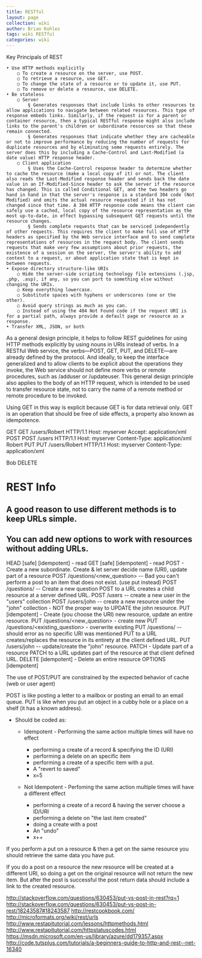 ```yaml
---
title: RESTful
layout: page
collection: wiki
author: Brian Kohles
tags: wiki RESTful
categories: wiki
---
```


Key Principals of REST

	• Use HTTP methods explicitly
		○ To create a resource on the server, use POST.
		○ To retrieve a resource, use GET.
		○ To change the state of a resource or to update it, use PUT.
		○ To remove or delete a resource, use DELETE.
	• Be stateless
		○ Server
			§ Generates responses that include links to other resources to allow applications to navigate between related resources. This type of response embeds links. Similarly, if the request is for a parent or container resource, then a typical RESTful response might also include links to the parent's children or subordinate resources so that these remain connected.
			§ Generates responses that indicate whether they are cacheable or not to improve performance by reducing the number of requests for duplicate resources and by eliminating some requests entirely. The server does this by including a Cache-Control and Last-Modified (a date value) HTTP response header.
		○ Client application
			§ Uses the Cache-Control response header to determine whether to cache the resource (make a local copy of it) or not. The client also reads the Last-Modified response header and sends back the date value in an If-Modified-Since header to ask the server if the resource has changed. This is called Conditional GET, and the two headers go hand in hand in that the server's response is a standard 304 code (Not Modified) and omits the actual resource requested if it has not changed since that time. A 304 HTTP response code means the client can safely use a cached, local copy of the resource representation as the most up-to-date, in effect bypassing subsequent GET requests until the resource changes.
			§ Sends complete requests that can be serviced independently of other requests. This requires the client to make full use of HTTP headers as specified by the Web service interface and to send complete representations of resources in the request body. The client sends requests that make very few assumptions about prior requests, the existence of a session on the server, the server's ability to add context to a request, or about application state that is kept in between requests.
	• Expose directory structure-like URIs
		○ Hide the server-side scripting technology file extensions (.jsp, .php, .asp), if any, so you can port to something else without changing the URIs.
		○ Keep everything lowercase.
		○ Substitute spaces with hyphens or underscores (one or the other).
		○ Avoid query strings as much as you can.
		○ Instead of using the 404 Not Found code if the request URI is for a partial path, always provide a default page or resource as a response.
	• Transfer XML, JSON, or both
		
		
	
	

As a general design principle, it helps to follow REST guidelines for using HTTP methods explicitly by using nouns in URIs instead of verbs. In a RESTful Web service, the verbs—POST, GET, PUT, and DELETE—are already defined by the protocol. And ideally, to keep the interface generalized and to allow clients to be explicit about the operations they invoke, the Web service should not define more verbs or remote procedures, such as /adduser or /updateuser. This general design principle also applies to the body of an HTTP request, which is intended to be used to transfer resource state, not to carry the name of a remote method or remote procedure to be invoked. 

Using GET in this way is explicit because GET is for data retrieval only. GET is an operation that should be free of side effects, a property also known as idempotence.


GET	GET /users/Robert HTTP/1.1
Host: myserver
Accept: application/xml
POST	POST /users HTTP/1.1
	Host: myserver
	Content-Type: application/xml
	<?xml version="1.0"?>
	<user>
	  <name>Robert</name>
	</user>
PUT	PUT /users/Robert HTTP/1.1
Host: myserver
Content-Type: application/xml
<?xml version="1.0"?>
<user>
  <name>Bob</name>
</user>
DELETE	









# REST Info
## A good reason to use different methods is to keep URLs simple.
## You can add new options to work with resources without adding URLs.
HEAD [safe] [idempotent] - read
GET [safe] [idempotent] - read
POST - Create a new subordinate. Create & let server decide name (URI), update part of a resource
	POST /questions/<new_question> -- Bad you can't perform a post to an item that does not exist. (use put instead)
	POST /questions/ -- Create a new question
	POST to a URL creates a child resource at a server defined URL.
	POST /users -- create a new user in the "users" collection
	POST /users/john -- create a new resource under the "john" collection
		- NOT the proper way to UPDATE the john resource.
PUT [idempotent] - Create (you choose the URI) new resource, update an entire resource.
	PUT /questions/<new_question> - create new
	PUT /questions/<existing_question> - overwrite existing
	PUT /questions/ -- should error as no specific URI was mentioned
	PUT to a URL creates/replaces the resource in its entirety at the client defined URL. 
	PUT /users/john -- update/create the "john" resource.
PATCH - Update part of a resource
	PATCH to a URL updates part of the resource at that client defined URL.
DELETE [idempotent] - Delete an entire resource
OPTIONS [idempotent]

The use of POST/PUT are constrained by the expected behavior of cache (web or user agent)

POST is like posting a letter to a mailbox or posting an email to an email queue. PUT is like when you put an object in a cubby hole or a place on a shelf (it has a known address).

- Should be coded as:
	- Idempotent - Performing the same action multiple times will have no effect
		- performing a create of a record & specifying the ID (URI)
		- performing a delete on an specific item
		- performing a create of a specific item with a put.
		- A "revert to saved"
		- x=5

	- Not Idempotent - Perfoming the same action multiple times will have a different effect
		- performing a create of a record & having the server choose a ID/URI
		- performing a delete on "the last item created"
		- doing a create with a post
		- An "undo"
		- x++

If you perform a put on a resource & then a get on the same resource you should retrieve the same data you have put.

If you do a post on a resource the new resource will be created at a different URI, so doing a get on the original resource will not return the new item. But after the post is successful the post return data should include a link to the created resource.


http://stackoverflow.com/questions/630453/put-vs-post-in-rest?rq=1
http://stackoverflow.com/questions/630453/put-vs-post-in-rest/18243587#18243587
http://restcookbook.com/
http://microformats.org/wiki/rest/urls
http://www.restapitutorial.com/lessons/httpmethods.html
http://www.restapitutorial.com/httpstatuscodes.html
https://msdn.microsoft.com/en-us/library/azure/dd179357.aspx
http://code.tutsplus.com/tutorials/a-beginners-guide-to-http-and-rest--net-16340
